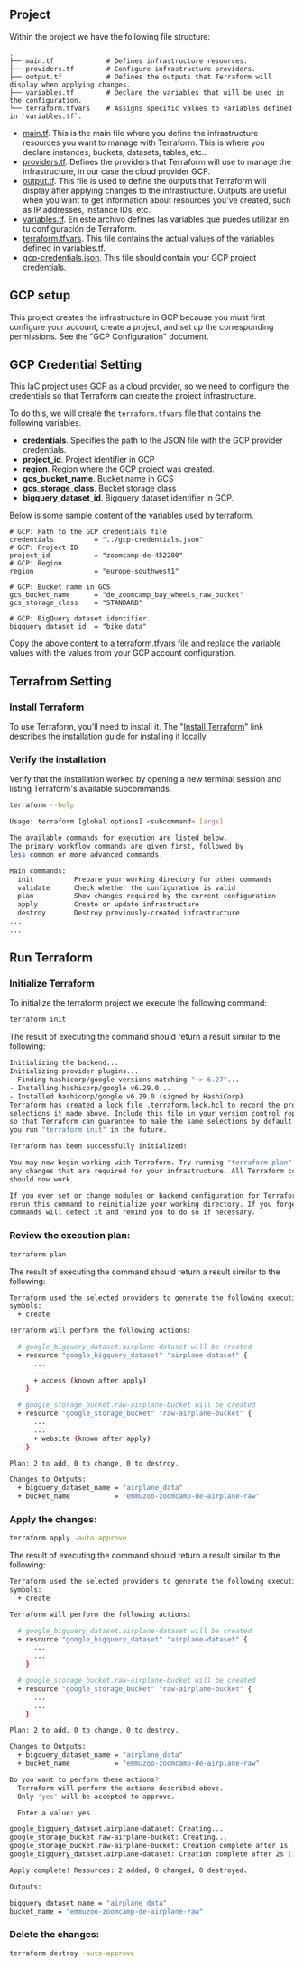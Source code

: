 
## Project

Within the project we have the following file structure:


```plaintext
.
├── main.tf             # Defines infrastructure resources.
├── providers.tf        # Configure infrastructure providers.
├── output.tf           # Defines the outputs that Terraform will display when applying changes.
├── variables.tf        # Declare the variables that will be used in the configuration.
└── terraform.tfvars    # Assigns specific values ​​to variables defined in `variables.tf`.
```

* [main.tf](main.tf). This is the main file where you define the infrastructure resources you want to manage with Terraform. This is where you declare instances, buckets, datasets, tables, etc..
* [providers.tf](providers.tf). Defines the providers that Terraform will use to manage the infrastructure, in our case the cloud provider GCP.
* [output.tf](output.tf). This file is used to define the outputs that Terraform will display after applying changes to the infrastructure. Outputs are useful when you want to get information about resources you've created, such as IP addresses, instance IDs, etc.
* [variables.tf](variables.tf). En este archivo defines las variables que puedes utilizar en tu configuración de Terraform.
* [terraform.tfvars](terraform.tfvars). This file contains the actual values ​​of the variables defined in variables.tf.
* [gcp-credentials.json](gcp-credentials.json). This file should contain your GCP project credentials.


## GCP setup

This project creates the infrastructure in GCP because you must first configure your account, create a project, and set up the corresponding permissions. See the "GCP Configuration" document.


## GCP Credential Setting

This IaC project uses GCP as a cloud provider, so we need to configure the credentials so that Terraform can create the project infrastructure.

To do this, we will create the `terraform.tfvars` file that contains the following variables.
* **credentials**. Specifies the path to the JSON file with the GCP provider credentials.
* **project_id**. Project identifier in GCP
* **region**. Region where the GCP project was created.
* **gcs_bucket_name**. Bucket name in GCS
* **gcs_storage_class**. Bucket storage class
* **bigquery_dataset_id**. Bigquery dataset identifier in GCP.

Below is some sample content of the variables used by terraform.

```plaintext
# GCP: Path to the GCP credentials file
credentials          = "../gcp-credentials.json"
# GCP: Project ID
project_id           = "zoomcamp-de-452200"
# GCP: Region
region               = "europe-southwest1"

# GCP: Bucket name in GCS
gcs_bucket_name      = "de_zoomcamp_bay_wheels_raw_bucket"
gcs_storage_class    = "STANDARD"

# GCP: BigQuery dataset identifier.
bigquery_dataset_id  = "bike_data"

```

Copy the above content to a terraform.tfvars file and replace the variable values ​​with the values ​​from your GCP account configuration.

## Terrafrom Setting

### Install Terraform

To use Terraform, you'll need to install it. The "[Install Terraform](https://developer.hashicorp.com/terraform/tutorials/aws-get-started/install-cli)" link describes the installation guide for installing it locally.



### Verify the installation
Verify that the installation worked by opening a new terminal session and listing Terraform's available subcommands.

```bash
terraform --help
```

```bash
Usage: terraform [global options] <subcommand> [args]

The available commands for execution are listed below.
The primary workflow commands are given first, followed by
less common or more advanced commands.

Main commands:
  init          Prepare your working directory for other commands
  validate      Check whether the configuration is valid
  plan          Show changes required by the current configuration
  apply         Create or update infrastructure
  destroy       Destroy previously-created infrastructure
...
...
```

## Run Terraform


### Initialize Terraform

To initialize the terraform project we execute the following command: 
```bash
terraform init
```

The result of executing the command should return a result similar to the following:
```bash
Initializing the backend...
Initializing provider plugins...
- Finding hashicorp/google versions matching "~> 6.27"...
- Installing hashicorp/google v6.29.0...
- Installed hashicorp/google v6.29.0 (signed by HashiCorp)
Terraform has created a lock file .terraform.lock.hcl to record the provider
selections it made above. Include this file in your version control repository
so that Terraform can guarantee to make the same selections by default when
you run "terraform init" in the future.

Terraform has been successfully initialized!

You may now begin working with Terraform. Try running "terraform plan" to see
any changes that are required for your infrastructure. All Terraform commands
should now work.

If you ever set or change modules or backend configuration for Terraform,
rerun this command to reinitialize your working directory. If you forget, other
commands will detect it and remind you to do so if necessary.
```

### Review the execution plan:

```bash
terraform plan
```


The result of executing the command should return a result similar to the following:
```bash
Terraform used the selected providers to generate the following execution plan. Resource actions are indicated with the following
symbols:
  + create

Terraform will perform the following actions:

  # google_bigquery_dataset.airplane-dataset will be created
  + resource "google_bigquery_dataset" "airplane-dataset" {
      ...
      ...
      + access (known after apply)
    }

  # google_storage_bucket.raw-airplane-bucket will be created
  + resource "google_storage_bucket" "raw-airplane-bucket" {
      ...
      ...
      + website (known after apply)
    }

Plan: 2 to add, 0 to change, 0 to destroy.

Changes to Outputs:
  + bigquery_dataset_name = "airplane_data"
  + bucket_name           = "emmuzoo-zoomcamp-de-airplane-raw"
```

### Apply the changes:

```bash
terraform apply -auto-approve
```

The result of executing the command should return a result similar to the following:
```bash
Terraform used the selected providers to generate the following execution plan. Resource actions are indicated with the following
symbols:
  + create

Terraform will perform the following actions:

  # google_bigquery_dataset.airplane-dataset will be created
  + resource "google_bigquery_dataset" "airplane-dataset" {
      ...
      ...
    }

  # google_storage_bucket.raw-airplane-bucket will be created
  + resource "google_storage_bucket" "raw-airplane-bucket" {
      ...
      ...
    }

Plan: 2 to add, 0 to change, 0 to destroy.

Changes to Outputs:
  + bigquery_dataset_name = "airplane_data"
  + bucket_name           = "emmuzoo-zoomcamp-de-airplane-raw"

Do you want to perform these actions?
  Terraform will perform the actions described above.
  Only 'yes' will be accepted to approve.

  Enter a value: yes

google_bigquery_dataset.airplane-dataset: Creating...
google_storage_bucket.raw-airplane-bucket: Creating...
google_storage_bucket.raw-airplane-bucket: Creation complete after 1s [id=emmuzoo-zoomcamp-de-airplane-raw]
google_bigquery_dataset.airplane-dataset: Creation complete after 2s [id=projects/zoomcamp-de-452200/datasets/airplane_data]

Apply complete! Resources: 2 added, 0 changed, 0 destroyed.

Outputs:

bigquery_dataset_name = "airplane_data"
bucket_name = "emmuzoo-zoomcamp-de-airplane-raw"
```

### Delete the changes:

```bash
terraform destroy -auto-approve
```

